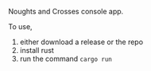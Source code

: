 Noughts and Crosses console app.

To use, 
1. either download a release or the repo
2. install rust
3. run the command ```cargo run```